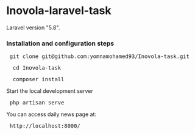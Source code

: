 # Inovola-laravel-task

Laravel version "5.8".

### Installation and configuration steps

 <pre> git clone git@github.com:yomnamohamed93/Inovola-task.git </pre>   
 <pre>  cd Inovola-task </pre>
 <pre>  composer install </pre>
 
Start the local development server

   <pre> php artisan serve </pre>
  
You can access daily news page at:
<pre> http://localhost:8000/ </pre>

